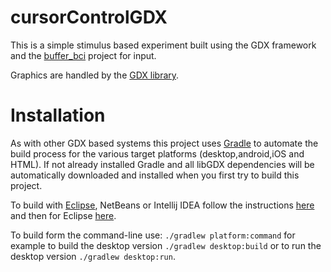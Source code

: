 cursorControlGDX
====================

This is a simple stimulus based experiment built using the GDX framework and the [buffer_bci](https://github.com/jadref/buffer_bci) project for input.

Graphics are handled by the [GDX library](http://libgdx.badlogicgames.com).

Installation
============

As with other GDX based systems this project uses [Gradle](http://www.gradle.org/) to automate the build process for the various target platforms (desktop,android,iOS and HTML).  If not already installed Gradle and all libGDX dependencies will be automatically downloaded and installed when you first try to build this project.

To build with [Eclipse](www.eclipse.org), NetBeans or Intellij IDEA follow the instructions [here](https://github.com/libgdx/libgdx/wiki/Setting-up-your-Development-Environment-%28Eclipse%2C-Intellij-IDEA%2C-NetBeans%29) and then for Eclipse [here](https://github.com/libgdx/libgdx/wiki/Gradle-and-Eclipse).

To build form the command-line use:
`./gradlew platform:command` for example to build the desktop version `./gradlew desktop:build` or to run the desktop version `./gradlew desktop:run`.
